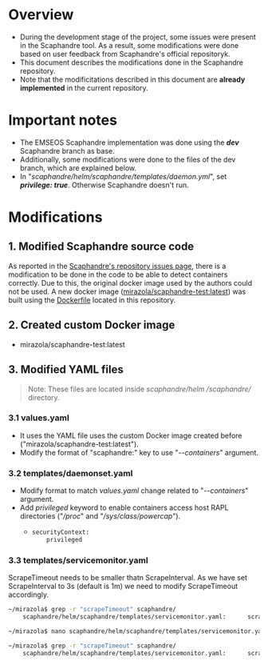 # Overview
- During the development stage of the project, some issues were present in the Scaphandre tool. As a result, some modifications were done based on user feedback from Scaphandre's official repositoryk.
- This document describes the modifications done in the Scaphandre repository.
- Note that the modificitations described in this document are **already implemented** in the current repository.

# Important notes
- The EMSEOS Scaphandre implementation was done using the ***dev*** Scaphandre branch as base.
- Additionally, some modifications were done to the files of the dev branch, which are explained below.
- In "*scaphandre/helm/scaphandre/templates/daemon.yml*", set ***privilege: true***. Otherwise Scaphandre doesn't run.

# Modifications
## 1. Modified Scaphandre source code
As reported in the [Scaphandre's repository issues page](https://github.com/hubblo-org/scaphandre/issues/347), there is a modification to be done in the code to be able to detect containers correctly. Due to this, the original docker image used by the authors could not be used. A new docker image ([mirazola/scaphandre-test:latest](https://hub.docker.com/r/mirazola/scaphandre-test)) was built using the [Dockerfile](./scaphandre/Dockerfile) located in this repository.


## 2. Created custom Docker image
- mirazola/scaphandre-test:latest

## 3. Modified YAML files
> Note: These files are located inside *scaphandre/helm
/scaphandre/* directory.

### 3.1 values.yaml
- It uses the YAML file uses the custom Docker image created before ("mirazola/scaphandre-test:latest").
- Modify the format of "scaphandre:" key to use "*--containers*" argument.

### 3.2 templates/daemonset.yaml
- Modify format to match *values.yaml* change related to "*--containers*" argument.
- Add *privileged* keyword to enable containers access host RAPL directories ("*/proc*" and "*/sys/class/powercap*").
  - ```bash
    securityContext:
        privileged
    ```
### 3.3 templates/servicemonitor.yaml
ScrapeTimeout needs to be smaller thatn ScrapeInterval. As we have set ScrapeInterval to 3s (default is 1m) we need to modify ScrapeTimeout accordingly.
```bash
~/mirazola$ grep -r "scrapeTimeout" scaphandre/
    scaphandre/helm/scaphandre/templates/servicemonitor.yaml:      scrapeTimeout: 30s

~/mirazola$ nano scaphandre/helm/scaphandre/templates/servicemonitor.yaml

~/mirazola$ grep -r "scrapeTimeout" scaphandre/
    scaphandre/helm/scaphandre/templates/servicemonitor.yaml:      scrapeTimeout: 2s
```